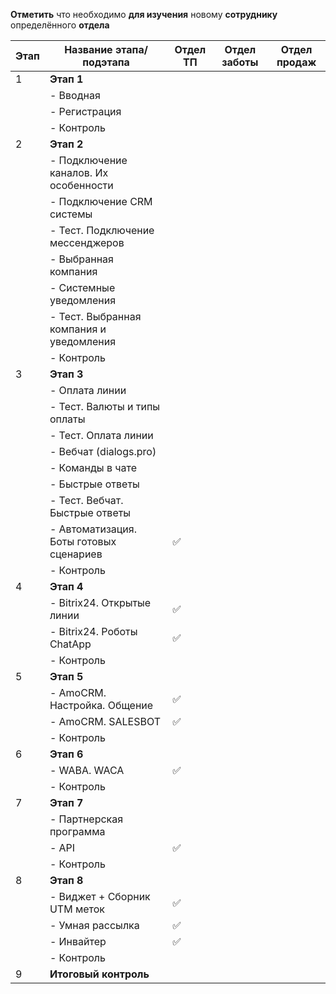 **Отметить** что необходимо **для изучения** новому **сотруднику** определённого **отдела**

| Этап | Название этапа/подэтапа                  | Отдел ТП | Отдел заботы | Отдел продаж |
| ---- | ---------------------------------------- | -------- | ------------ | ------------ |
| 1    | **Этап 1**                               |          |              |              |
|      | - Вводная                                |          |              |              |
|      | - Регистрация                            |          |              |              |
|      | - Контроль                               |          |              |              |
| 2    | **Этап 2**                               |          |              |              |
|      | - Подключение каналов. Их особенности    |          |              |              |
|      | - Подключение CRM системы                |          |              |              |
|      | - Тест. Подключение мессенджеров         |          |              |              |
|      | - Выбранная компания                     |          |              |              |
|      | - Системные уведомления                  |          |              |              |
|      | - Тест. Выбранная компания и уведомления |          |              |              |
|      | - Контроль                               |          |              |              |
| 3    | **Этап 3**                               |          |              |              |
|      | - Оплата линии                           |          |              |              |
|      | - Тест. Валюты и типы оплаты             |          |              |              |
|      | - Тест. Оплата линии                     |          |              |              |
|      | - Вебчат (dialogs.pro)                   |          |              |              |
|      | - Команды в чате                         |          |              |              |
|      | - Быстрые ответы                         |          |              |              |
|      | - Тест. Вебчат. Быстрые ответы           |          |              |              |
|      | - Автоматизация. Боты готовых сценариев  | ✅        |              |              |
|      | - Контроль                               |          |              |              |
| 4    | **Этап 4**                               |          |              |              |
|      | - Bitrix24. Открытые линии               | ✅        |              |              |
|      | - Bitrix24. Роботы ChatApp               | ✅        |              |              |
|      | - Контроль                               |          |              |              |
| 5    | **Этап 5**                               |          |              |              |
|      | - AmoCRM. Настройка. Общение             | ✅        |              |              |
|      | - AmoCRM. SALESBOT                       | ✅        |              |              |
|      | - Контроль                               |          |              |              |
| 6    | **Этап 6**                               |          |              |              |
|      | - WABA. WACA                             | ✅        |              |              |
|      | - Контроль                               |          |              |              |
| 7    | **Этап 7**                               |          |              |              |
|      | - Партнерская программа                  |          |              |              |
|      | - API                                    | ✅        |              |              |
|      | - Контроль                               |          |              |              |
| 8    | **Этап 8**                               |          |              |              |
|      | - Виджет + Сборник UTM меток             | ✅        |              |              |
|      | - Умная рассылка                         | ✅        |              |              |
|      | - Инвайтер                               | ✅        |              |              |
|      | - Контроль                               |          |              |              |
| 9    | **Итоговый контроль**                    |          |              |              |
 